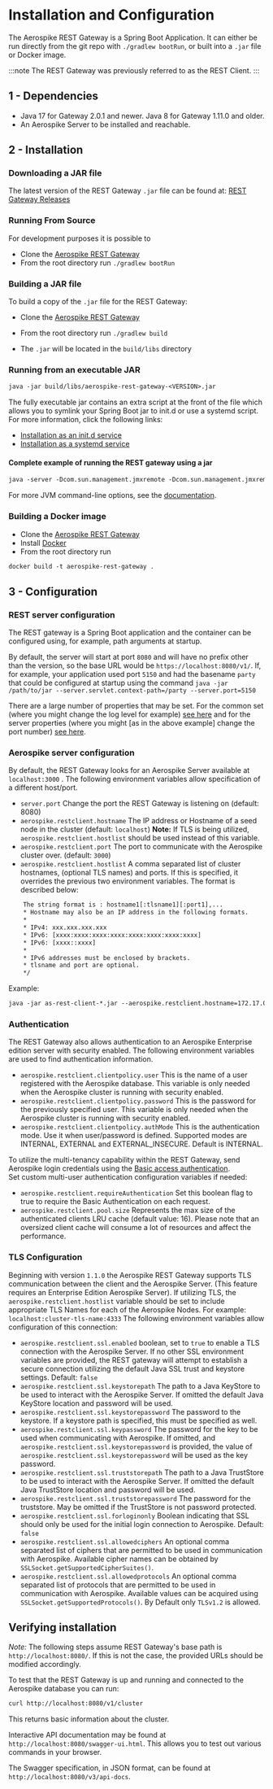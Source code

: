 # Installation and Configuration

The Aerospike REST Gateway is a Spring Boot Application. It can either be run directly from the git repo with `./gradlew bootRun`, or built into a `.jar` file or Docker image.

:::note
The REST Gateway was previously referred to as the REST Client.
:::

## 1 - Dependencies

- Java 17 for Gateway 2.0.1 and newer.  Java 8 for Gateway 1.11.0 and older.
- An Aerospike Server to be installed and reachable.

## 2 - Installation

### Downloading a JAR file

The latest version of the REST Gateway `.jar` file can be found at: [REST Gateway Releases](https://download.aerospike.com/download/client/rest)

### Running From Source

For development purposes it is possible to

- Clone the [Aerospike REST Gateway](https://github.com/aerospike/aerospike-rest-gateway)
- From the root directory run `./gradlew bootRun`

### Building a JAR file

To build a copy of the `.jar` file for the REST Gateway:

- Clone the [Aerospike REST Gateway](https://github.com/aerospike/aerospike-rest-gateway)
- From the root directory run `./gradlew build`

- The `.jar` will be located in the `build/libs` directory

### Running from an executable JAR

```txt
java -jar build/libs/aerospike-rest-gateway-<VERSION>.jar
```

The fully executable jar contains an extra script at the front of the file which allows you to symlink your Spring Boot jar to init.d or use a systemd script. 
For more information, click the following links:
* [Installation as an init.d service](https://docs.spring.io/spring-boot/docs/current/reference/htmlsingle/#deployment-service)
* [Installation as a systemd service](https://docs.spring.io/spring-boot/docs/current/reference/htmlsingle/#deployment-systemd-service)

#### Complete example of running the REST gateway using a jar

```txt
java -server -Dcom.sun.management.jmxremote -Dcom.sun.management.jmxremote.port=8082 -Dcom.sun.management.jmxremote.rmi.port=8082 -Dcom.sun.management.jmxremote.local.only=false -Dcom.sun.management.jmxremote.authenticate=false -Dcom.sun.management.jmxremote.ssl=false -XX:+UseG1GC -Xms2048m -Xmx2048m -jar ./as-rest-client-X.X.X.jar --aerospike.restclient.hostname=localhost --aerospike.restclient.clientpolicy.user=*** --aerospike.restclient.clientpolicy.password=*** --logging.file.name=/var/log/restclient/asproxy.log
```

For more JVM command-line options, see the [documentation](https://docs.oracle.com/javase/8/docs/technotes/tools/unix/java.html).

### Building a Docker image

- Clone the [Aerospike REST Gateway](https://github.com/aerospike/aerospike-rest-gateway)
- Install [Docker](https://docs.docker.com/install/)
- From the root directory run

```txt
docker build -t aerospike-rest-gateway .
```

## 3 - Configuration

### REST server configuration

The REST gateway is a Spring Boot application and the container can be configured using, for example, path arguments at startup. 

By default, the server will start at port `8080` and will have no prefix other than the version, so the base URL would be `https://localhost:8080/v1/`. If, for example, your application used port `5150` and had the basename `party` that could be configured at startup using the command `java -jar /path/to/jar --server.servlet.context-path=/party --server.port=5150`

There are a large number of properties that may be set. For the common set (where you might change the log level for example) [see here](https://docs.spring.io/spring-boot/docs/current/reference/htmlsingle/#core-properties) and for the server properties (where you might [as in the above example] change the port number) [see here](https://docs.spring.io/spring-boot/docs/current/reference/htmlsingle/#server-properties).

### Aerospike server configuration

By default, the REST Gateway looks for an Aerospike Server available at `localhost:3000` . The following environment variables allow specification of a different host/port.

* `server.port` Change the port the REST Gateway is listening on (default: 8080)
* `aerospike.restclient.hostname` The IP address or Hostname of a seed node in the cluster (default: `localhost`)
**Note:** If TLS is being utilized, `aerospike.restclient.hostlist` should be used instead of this variable.
* `aerospike.restclient.port` The port to communicate with the Aerospike cluster over. (default: `3000`)
* `aerospike.restclient.hostlist` A comma separated list of cluster hostnames, (optional TLS names) and ports. If this is specified, it overrides the previous two environment variables. The format is described below:

```txt
    The string format is : hostname1[:tlsname1][:port1],...
    * Hostname may also be an IP address in the following formats.
    *
    * IPv4: xxx.xxx.xxx.xxx
    * IPv6: [xxxx:xxxx:xxxx:xxxx:xxxx:xxxx:xxxx:xxxx]
    * IPv6: [xxxx::xxxx]
    *
    * IPv6 addresses must be enclosed by brackets.
    * tlsname and port are optional.
    */
```
Example:

```txt
java -jar as-rest-client-*.jar --aerospike.restclient.hostname=172.17.0.3 --server.port=9876
```
### Authentication

The REST Gateway also allows authentication to an Aerospike Enterprise edition server with security enabled. The following environment variables are used to find authentication information.

* `aerospike.restclient.clientpolicy.user` This is the name of a user registered with the Aerospike database. This variable is only needed when the Aerospike cluster is running with security enabled.
* `aerospike.restclient.clientpolicy.password` This is the password for the previously specified user. This variable is only needed when the Aerospike cluster is running with security enabled.
* `aerospike.restclient.clientpolicy.authMode` This is the authentication mode. Use it when user/password is defined. Supported modes are INTERNAL, EXTERNAL and EXTERNAL_INSECURE. Default is INTERNAL.

To utilize the multi-tenancy capability within the REST Gateway, send Aerospike login credentials using the [Basic access authentication](https://en.wikipedia.org/wiki/Basic_access_authentication).  
Set custom multi-user authentication configuration variables if needed:
* `aerospike.restclient.requireAuthentication` Set this boolean flag to true to require the Basic Authentication on each request.
* `aerospike.restclient.pool.size` Represents the max size of the authenticated clients LRU cache (default value: 16).
Please note that an oversized client cache will consume a lot of resources and affect the performance.

### TLS Configuration

Beginning with version `1.1.0` the Aerospike REST Gateway supports TLS communication between the client and the Aerospike Server. (This feature requires an Enterprise Edition Aerospike Server).
If utilizing TLS, the `aerospike.restclient.hostlist` variable should be set to include appropriate TLS Names for each of the Aerospike Nodes. For example: `localhost:cluster-tls-name:4333` The following environment variables allow configuration of this connection:

* `aerospike.restclient.ssl.enabled` boolean, set to `true` to enable a TLS connection with the Aerospike Server. If no other SSL environment variables are provided, the REST gateway will attempt to establish a secure connection utilizing the default Java SSL trust and keystore settings. Default: `false`
* `aerospike.restclient.ssl.keystorepath` The path to a Java KeyStore to be used to interact with the Aerospike Server. If omitted the default Java KeyStore location and password will be used.
* `aerospike.restclient.ssl.keystorepassword` The password to the keystore. If a keystore path is specified, this must be specified as well.
* `aerospike.restclient.ssl.keypassword` The password for the key to be used when communicating with Aerospike. If omitted, and `aerospike.restclient.ssl.keystorepassword` is provided,  the value of `aerospike.restclient.ssl.keystorepassword` will be used as the key password.
* `aerospike.restclient.ssl.truststorepath` The path to a Java TrustStore to be used to interact with the Aerospike Server. If omitted the default Java TrustStore location and password will be used.
* `aerospike.restclient.ssl.truststorepassword` The password for the truststore. May be omitted if the TrustStore is not password protected.
* `aerospike.restclient.ssl.forloginonly` Boolean indicating that SSL should only be used for the initial login connection to Aerospike. Default: `false`
* `aerospike.restclient.ssl.allowedciphers` An optional comma separated list of ciphers that are permitted to be used in communication with Aerospike. Available cipher names can be obtained by `SSLSocket.getSupportedCipherSuites()`.
* `aerospike.restclient.ssl.allowedprotocols` An optional comma separated list of protocols that are permitted to be used in communication with Aerospike. Available values can be acquired using `SSLSocket.getSupportedProtocols()`. By Default only `TLSv1.2` is allowed.

## Verifying installation

*Note:* The following steps assume REST Gateway's base path is `http://localhost:8080/`.
If this is not the case, the provided URLs should be modified accordingly.

To test that the REST Gateway is up and running and connected to the Aerospike database you can run:

```bash
curl http://localhost:8080/v1/cluster
```

This returns basic information about the cluster.

Interactive API documentation may be found at `http://localhost:8080/swagger-ui.html`. This allows you to test out various commands in your browser.

The Swagger specification, in JSON format, can be found at `http://localhost:8080/v3/api-docs`.